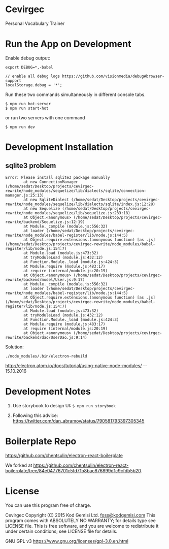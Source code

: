 # Cevirgec

Personal Vocabulary Trainer

# Run the App on Development

Enable debug output:

	export DEBUG=*,-babel

	// enable all debug logs https://github.com/visionmedia/debug#browser-support
	localStorage.debug = '*';


Run these two commands simultaneously in different console tabs.

	$ npm run hot-server
	$ npm run start-hot

or run two servers with one command

	$ npm run dev


# Development Installation

## sqlite3 problem

	Error: Please install sqlite3 package manually
			at new ConnectionManager (/home/sedat/Desktop/projects/cevirgec-rewrite/node_modules/sequelize/lib/dialects/sqlite/connection-manager.js:25:13)
			at new SqliteDialect (/home/sedat/Desktop/projects/cevirgec-rewrite/node_modules/sequelize/lib/dialects/sqlite/index.js:12:28)
			at new Sequelize (/home/sedat/Desktop/projects/cevirgec-rewrite/node_modules/sequelize/lib/sequelize.js:233:18)
			at Object.<anonymous> (/home/sedat/Desktop/projects/cevirgec-rewrite/backend/Sequelize.js:12:19)
			at Module._compile (module.js:556:32)
			at loader (/home/sedat/Desktop/projects/cevirgec-rewrite/node_modules/babel-register/lib/node.js:144:5)
			at Object.require.extensions.(anonymous function) [as .js] (/home/sedat/Desktop/projects/cevirgec-rewrite/node_modules/babel-register/lib/node.js:154:7)
			at Module.load (module.js:473:32)
			at tryModuleLoad (module.js:432:12)
			at Function.Module._load (module.js:424:3)
			at Module.require (module.js:483:17)
			at require (internal/module.js:20:19)
			at Object.<anonymous> (/home/sedat/Desktop/projects/cevirgec-rewrite/backend/model/User.js:9:17)
			at Module._compile (module.js:556:32)
			at loader (/home/sedat/Desktop/projects/cevirgec-rewrite/node_modules/babel-register/lib/node.js:144:5)
			at Object.require.extensions.(anonymous function) [as .js] (/home/sedat/Desktop/projects/cevirgec-rewrite/node_modules/babel-register/lib/node.js:154:7)
			at Module.load (module.js:473:32)
			at tryModuleLoad (module.js:432:12)
			at Function.Module._load (module.js:424:3)
			at Module.require (module.js:483:17)
			at require (internal/module.js:20:19)
			at Object.<anonymous> (/home/sedat/Desktop/projects/cevirgec-rewrite/backend/dao/UserDao.js:9:14)

Solution:

	./node_modules/.bin/electron-rebuild

http://electron.atom.io/docs/tutorial/using-native-node-modules/ -- 15.10.2016

# Development Notes

1. Use storybook to design UI:
`$ npm run storybook`

2. Following this advice: https://twitter.com/dan_abramov/status/790581793397305345

# Boilerplate Repo

https://github.com/chentsulin/electron-react-boilerplate

We forked at https://github.com/chentsulin/electron-react-boilerplate/tree/84e04776701c5fd71b8bac876899d1c9cfdb5b20.

# License

You can use this program free of charge.

Cevirgec  Copyright (C) 2015  Kod Gemisi Ltd. <foss@kodgemisi.com>
This program comes with ABSOLUTELY NO WARRANTY; for details type see LICENSE file.
This is free software, and you are welcome to redistribute it
under certain conditions; see LICENSE file for details.

GNU GPL v3 https://www.gnu.org/licenses/gpl-3.0.en.html
